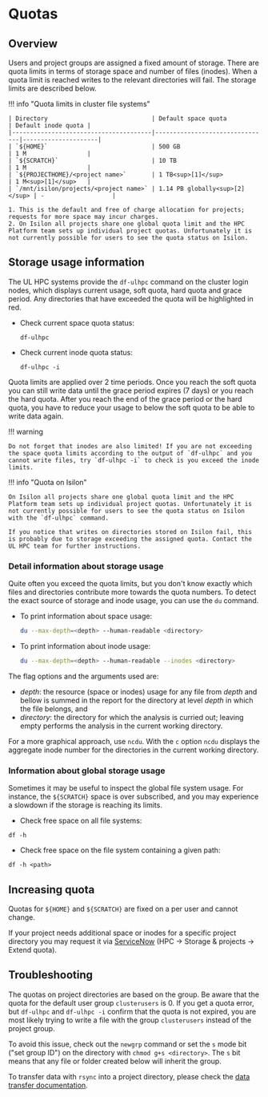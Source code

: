 # Quotas 

## Overview

<!--overview-start-->

Users and project groups are assigned a fixed amount of storage. There are quota limits in terms of storage space and number of files (inodes). When a quota limit is reached writes to the relevant directories will fail. The storage limits are described below.

!!! info "Quota limits in cluster file systems"

    | Directory                             | Default space quota            | Default inode quota | 
    |---------------------------------------|--------------------------------|---------------------|
    | `${HOME}`                             | 500 GB                         | 1 M                 |
    | `${SCRATCH}`                          | 10 TB                          | 1 M                 |
    | `${PROJECTHOME}/<project name>`       | 1 TB<sup>[1]</sup>             | 1 M<sup>[1]</sup>   |
    | `/mnt/isilon/projects/<project name>` | 1.14 PB globally<sup>[2]</sup> | -                   |

    1. This is the default and free of charge allocation for projects; requests for more space may incur charges.
    2. On Isilon all projects share one global quota limit and the HPC Platform team sets up individual project quotas. Unfortunately it is not currently possible for users to see the quota status on Isilon.

<!--overview-end-->

## Storage usage information

The UL HPC systems provide the `df-ulhpc` command on the cluster login nodes, which displays current usage, soft quota, hard quota and grace period. Any directories that have exceeded the quota will be highlighted in red.

- Check current space quota status:
  ```
  df-ulhpc
  ```
- Check current inode quota status:
  ```
  df-ulhpc -i
  ```

Quota limits are applied over 2 time periods. Once you reach the soft quota you can still write data until the grace period expires (7 days) or you reach the hard quota. After you reach the end of the grace period or the hard quota, you have to reduce your usage to below the soft quota to be able to write data again.

!!! warning

    Do not forget that inodes are also limited! If you are not exceeding the space quota limits according to the output of `df-ulhpc` and you cannot write files, try `df-ulhpc -i` to check is you exceed the inode limits.

!!! info "Quota on Isilon"

    On Isilon all projects share one global quota limit and the HPC Platform team sets up individual project quotas. Unfortunately it is not currently possible for users to see the quota status on Isilon with the `df-ulhpc` command.

    If you notice that writes on directories stored on Isilon fail, this is probably due to storage exceeding the assigned quota. Contact the UL HPC team for further instructions.

### Detail information about storage usage

Quite often you exceed the quota limits, but you don't know exactly which files and directories contribute more towards the quota numbers. To detect the exact source of storage and inode usage, you can use the `du` command.

- To print information about space usage:
  ```bash
  du --max-depth=<depth> --human-readable <directory>
  ```
- To print information about inode usage:
  ```bash
  du --max-depth=<depth> --human-readable --inodes <directory>
  ```

The flag options and the arguments used are:

- _depth_: the resource (space or inodes) usage for any file from _depth_ and bellow is summed in the report for the directory at level _depth_ in which the file belongs, and
- _directory_: the directory for which the analysis is curried out; leaving empty performs the analysis in the current working directory.

For a more graphical approach, use `ncdu`. With the `c` option `ncdu` displays the aggregate inode number for the directories in the current working directory.

### Information about global storage usage

Sometimes it may be useful to inspect the global file system usage. For instance, the `${SCRATCH}` space is over subscribed, and you may experience a slowdown if the storage is reaching its limits.

- Check free space on all file systems:
```
df -h
```
- Check free space on the file system containing a given path:
```
df -h <path>
```

## Increasing quota

Quotas for `${HOME}` and `${SCRATCH}` are fixed on a per user and cannot change.

If your project needs additional space or inodes for a specific project directory you may request it via [ServiceNow](https://hpc.uni.lu/support/) (HPC &rarr; Storage & projects &rarr; Extend quota).

## Troubleshooting

The quotas on project directories are based on the group. Be aware that the quota for the default user group `clusterusers` is 0. If you get a quota error, but `df-ulhpc` and `df-ulhpc -i` confirm that the quota is not expired, you are most likely trying to write a file with the group `clusterusers` instead of the project group.

To avoid this issue, check out the `newgrp` command or set the `s` mode bit ("set group ID") on the directory with `chmod g+s <directory>`. The `s` bit means that any file or folder created below will inherit the group.

To transfer data with `rsync` into a project directory, please check the [data transfer documentation](/data/transfer/#transfer-from-your-local-machine-to-a-project-directory-on-the-remote-cluster).

